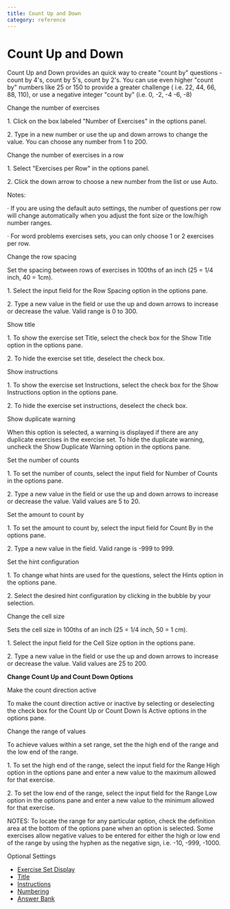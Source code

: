 ```yaml
---
title: Count Up and Down
category: reference
---
```


# Count Up and Down

Count Up and Down provides an quick way to create "count by" questions - count by 4's, count by 5's, count by 2's. You can use even higher "count by" numbers like 25 or 150 to provide a greater challenge ( i.e. 22, 44, 66, 88, 110), or use a negative integer "count by" (i.e. 0, -2, -4 -6, -8)

Change the number of exercises

1\. Click on the box labeled "Number of Exercises" in the options panel.

2\. Type in a new number or use the up and down arrows to change the value. You can choose any number from 1 to 200.

Change the number of exercises in a row

1\. Select "Exercises per Row" in the options panel.

2\. Click the down arrow to choose a new number from the list or use Auto.

Notes:

· If you are using the default auto settings, the number of questions per row will change automatically when you adjust the font size or the low/high number ranges.

· For word problems exercises sets, you can only choose 1 or 2 exercises per row.

Change the row spacing

Set the spacing between rows of exercises in 100ths of an inch (25 = 1/4 inch, 40 = 1cm).

1\. Select the input field for the Row Spacing option in the options pane.

2\. Type a new value in the field or use the up and down arrows to increase or decrease the value. Valid range is 0 to 300.

Show title

1\. To show the exercise set Title, select the check box for the Show Title option in the options pane.

2\. To hide the exercise set title, deselect the check box.

Show instructions

1\. To show the exercise set Instructions, select the check box for the Show Instructions option in the options pane.

2\. To hide the exercise set instructions, deselect the check box.

Show duplicate warning

When this option is selected, a warning is displayed if there are any duplicate exercises in the exercise set. To hide the duplicate warning, uncheck the Show Duplicate Warning option in the options pane.

Set the number of counts

1\. To set the number of counts, select the input field for Number of Counts in the options pane.

2\. Type a new value in the field or use the up and down arrows to increase or decrease the value. Valid values are 5 to 20.

Set the amount to count by

1\. To set the amount to count by, select the input field for Count By in the options pane.

2\. Type a new value in the field. Valid range is -999 to 999.

Set the hint configuration

1\. To change what hints are used for the questions, select the Hints option in the options pane.

2\. Select the desired hint configuration by clicking in the bubble by your selection.

Change the cell size

Sets the cell size in 100ths of an inch (25 = 1/4 inch, 50 = 1 cm).

1\. Select the input field for the Cell Size option in the options pane.

2\. Type a new value in the field or use the up and down arrows to increase or decrease the value. Valid values are 25 to 200.

**Change Count Up and Count Down Options**

Make the count direction active

To make the count direction active or inactive by selecting or deselecting the check box for the Count Up or Count Down Is Active options in the options pane.

Change the range of values

To achieve values within a set range, set the the high end of the range and the low end of the range.

1\. To set the high end of the range, select the input field for the Range High option in the options pane and enter a new value to the maximum allowed for that exercise.

2\. To set the low end of the range, select the input field for the Range Low option in the options pane and enter a new value to the minimum allowed for that exercise.

NOTES: To locate the range for any particular option, check the definition area at the bottom of the options pane when an option is selected. Some exercises allow negative values to be entered for either the high or low end of the range by using the hyphen as the negative sign, i.e. -10, -999, -1000.

Optional Settings

- [Exercise Set Display](../../options/exercise-set-display-options.md)
- [Title](../../options/title-display-options.md)
- [Instructions](../../options/instructions-display-options.md)
- [Numbering](../../options/numbering-display-options.md)
- [Answer Bank](../../options/answer-bank-display-options.md)